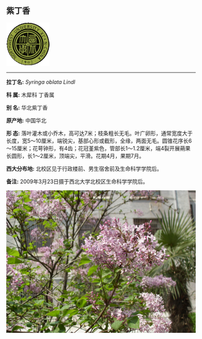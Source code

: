 ## 紫丁香

![西北大学校园网络植物志](JPG/nwu.gif)

---

**拉丁名:**  _Syringa oblata Lindl_

**科 属:** 木犀科 丁香属

**别 名:** 华北紫丁香

**原产地:** 中国华北

**形  态:** 落叶灌木或小乔木，高可达7米；枝条粗长无毛。叶广卵形，通常宽度大于长度，宽5～10厘米，端锐尖，基部心形或截形，全缘，两面无毛。圆锥花序长6～15厘米；花萼钟形，有4齿；花冠堇紫色，管部长1～1.2厘米，端4裂开展蒴果长圆形，长1～2厘米，顶端尖，平滑。花期4月，果期7月。

**西大分布地:** 北校区见于行政楼前、男生宿舍前及生命科学学院后。

**备注:** 2009年3月23日摄于西北大学北校区生命科学学院后。

![紫丁香](JPG/紫丁香1.JPG) 

